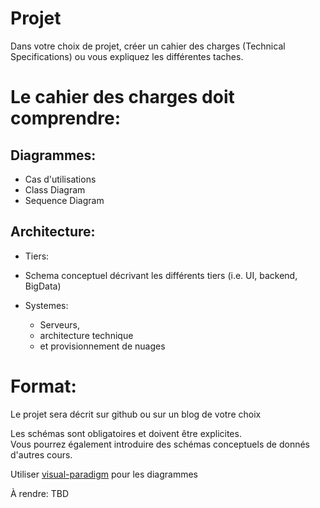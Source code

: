 # Projet

Dans votre choix de projet, créer un cahier des charges (Technical Specifications) ou vous expliquez les différentes taches.

# Le cahier des charges doit comprendre:

## Diagrammes:

- Cas d'utilisations
- Class Diagram
- Sequence Diagram

## Architecture:

* Tiers:

* Schema conceptuel décrivant les différents tiers
(i.e. UI, backend, BigData)

* Systemes:

   - Serveurs,   
   - architecture technique  
   - et provisionnement de nuages  

# Format:

Le projet sera décrit sur github ou sur un blog de votre choix

Les schémas sont obligatoires et doivent être explicites.  
Vous pourrez également introduire des schémas conceptuels de donnés d'autres cours.

Utiliser [visual-paradigm](https://www.visual-paradigm.com/) pour les diagrammes 

À rendre: TBD  





